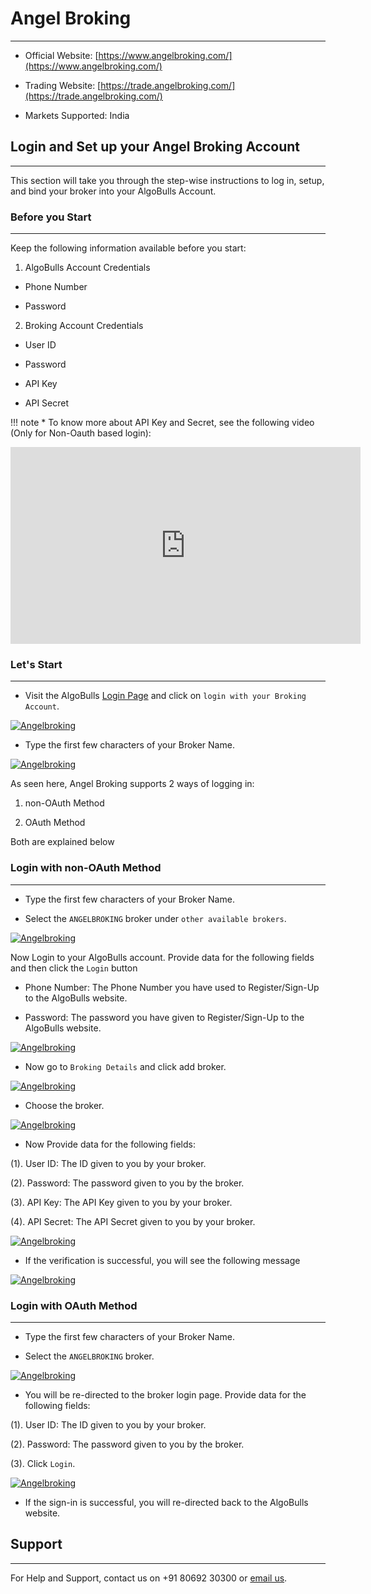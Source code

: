 # Angel Broking
---
* Official Website: [https://www.angelbroking.com/](https://www.angelbroking.com/)

* Trading Website: [https://trade.angelbroking.com/](https://trade.angelbroking.com/)

* Markets Supported: India

## Login and Set up your Angel Broking Account 
---
This section will take you through the step-wise instructions to log in, setup, and bind your broker into your AlgoBulls Account.

### Before you Start
---
Keep the following information available before you start:

1) AlgoBulls Account Credentials

* Phone Number

* Password

2) Broking Account Credentials

* User ID
      
* Password
      
* API Key

* API Secret

!!! note
    * To know more about API Key and Secret, see the following video (Only for Non-Oauth based login):

<iframe width="560" height="315" src="https://www.youtube.com/embed/75vlLNRD3IA" frameborder="0" allow="accelerometer; autoplay; clipboard-write; encrypted-media; gyroscope; picture-in-picture" allowfullscreen></iframe>

### Let's Start
---
* Visit the AlgoBulls [Login Page](https://app.algobulls.com/user/login) and click on `login with your Broking Account`.

[ ![Angelbroking](imgs/algo_home.png "Click to Enlarge or Ctrl+Click to open in a new Tab") ](imgs/algo_home.png)

* Type the first few characters of your Broker Name.

[ ![Angelbroking](imgs/angelbroking/angelbroking_search.png "Click to Enlarge or Ctrl+Click to open in a new Tab") ](imgs/angelbroking/angelbroking_search.png)

As seen here, Angel Broking supports 2 ways of logging in:

1. non-OAuth Method

2. OAuth Method
     
Both are explained below

### Login with non-OAuth Method
---

* Type the first few characters of your Broker Name.

* Select the `ANGELBROKING` broker under `other available brokers`.

[ ![Angelbroking](imgs/angelbroking/angelbroking_nonoauth.png "Click to Enlarge or Ctrl+Click to open in a new Tab") ](imgs/angelbroking/angelbroking_nonoauth.png)

Now Login to your AlgoBulls account. Provide data for the following fields and then click the `Login` button

* Phone Number: The Phone Number you have used to Register/Sign-Up to the AlgoBulls website.

* Password: The password you have given to Register/Sign-Up to the AlgoBulls website.

[ ![Angelbroking](imgs/sign-in-2.png "Click to Enlarge or Ctrl+Click to open in a new Tab") ](imgs/sign-in-2.png)

* Now go to `Broking Details` and click add broker.

[ ![Angelbroking](imgs/brokingdetails.png "Click to Enlarge or Ctrl+Click to open in a new Tab") ](imgs/brokingdetails.png)

* Choose the broker. 

[ ![Angelbroking](imgs/angelbroking/angelbroking_selectbroker_non.png "Click to Enlarge or Ctrl+Click to open in a new Tab") ](imgs/angelbroking/angelbroking_selectbroker_non.png)

* Now Provide data for the following fields:

(1). User ID: The ID given to you by your broker.

(2). Password: The password given to you by the broker.

(3). API Key: The API Key given to you by your broker.

(4). API Secret: The API Secret given to you by your broker.

[ ![Angelbroking](imgs/angelbroking/angelbroking_2.png "Click to Enlarge or Ctrl+Click to open in a new Tab") ](imgs/angelbroking/angelbroking_2.png)

* If the verification is successful, you will see the following message

[ ![Angelbroking](imgs/success_login.png "Click to Enlarge or Ctrl+Click to open in a new Tab") ](imgs/success_login.png)

### Login with OAuth Method
---
* Type the first few characters of your Broker Name.

* Select the `ANGELBROKING` broker.

[ ![Angelbroking](imgs/angelbroking/angelbroking_oauth.png "Click to Enlarge or Ctrl+Click to open in a new Tab") ](imgs/angelbroking/angelbroking_oauth.png)

* You will be re-directed to the broker login page. Provide data for the following fields:

(1). User ID: The ID given to you by your broker.

(2). Password: The password given to you by the broker.

(3). Click `Login`.

[ ![Angelbroking](imgs/angelbroking/angelbroking_2_oauth.png "Click to Enlarge or Ctrl+Click to open in a new Tab") ](imgs/angelbroking/angelbroking_2_oauth.png)

* If the sign-in is successful, you will re-directed back to the AlgoBulls website.

## Support
---
For Help and Support, contact us on +91 80692 30300 or [email us](mailto:support@algobulls.com).
